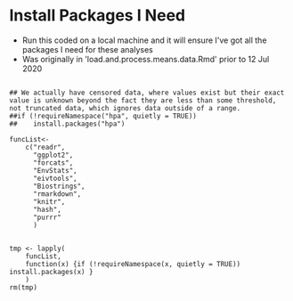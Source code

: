# Install Packages I Need 
- Run this coded on a local machine and it will ensure I've got all the packages I need for these analyses
- Was originally in 'load.and.process.means.data.Rmd' prior to 12 Jul 2020

```{r}

## We actually have censored data, where values exist but their exact value is unknown beyond the fact they are less than some threshold, not truncated data, which ignores data outside of a range.
##if (!requireNamespace("hpa", quietly = TRUE))
##    install.packages("hpa")

funcList<-
    c("readr",
      "ggplot2",
      "forcats", 
      "EnvStats",
      "eivtools",
      "Biostrings",
      "rmarkdown",
      "knitr",
      "hash",
      "purrr"
      )


tmp <- lapply(
    funcList,
    function(x) {if (!requireNamespace(x, quietly = TRUE)) install.packages(x) }
    )
rm(tmp)
```
